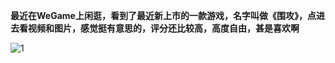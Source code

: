 **最近在WeGame上闲逛，看到了最近新上市的一款游戏，名字叫做《围攻》，点进去看视频和图片，感觉挺有意思的，评分还比较高，高度自由，甚是喜欢啊**

![1](http://wx3.sinaimg.cn/large/0072BNKcly1ft9ced4etdg30t90huqve.gif)


